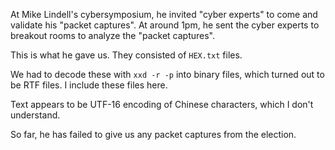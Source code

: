 At Mike Lindell's cybersymposium, he invited "cyber experts" to come and validate his "packet captures".
At around 1pm, he sent the cyber experts to breakout rooms to analyze the "packet captures".

This is what he gave us. They consisted of `HEX.txt` files.

We had to decode these with `xxd -r -p` into binary files, which turned out to be RTF files. I include
these files here.

Text appears to be UTF-16 encoding of Chinese characters, which I don't understand.

So far, he has failed to give us any packet captures from the election.
